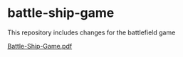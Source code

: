 # battle-ship-game
This repository includes changes for the battlefield game

[Battle-Ship-Game.pdf](https://github.com/mygithub2015/battlefield-game/files/12849262/Battle-Ship-Game.pdf)
